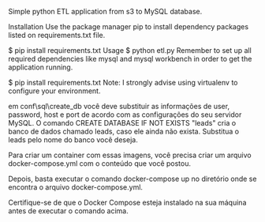 Simple python ETL application from s3 to MySQL database.

Installation
Use the package manager pip to install dependency packages listed on requirements.txt file.

$ pip install requirements.txt
Usage
$ python etl.py
Remember to set up all required dependencies like mysql and mysql workbench in order to get the application running.

$ pip install requirements.txt  Note: I strongly advise using virtualenv to configure your environment.

em conf\sql\create_db você deve substituir as informações de user, password, host e port de acordo com as configurações do seu servidor MySQL. 
O comando CREATE DATABASE IF NOT EXISTS "leads" cria o banco de dados chamado leads, caso ele ainda não exista.
Substitua o leads pelo nome do banco você deseja. 

Para criar um container com essas imagens, você precisa criar um arquivo docker-compose.yml com o conteúdo que você postou. 

Depois, basta executar o comando docker-compose up no diretório onde se encontra o arquivo docker-compose.yml.

Certifique-se de que o Docker Compose esteja instalado na sua máquina antes de executar o comando acima.
